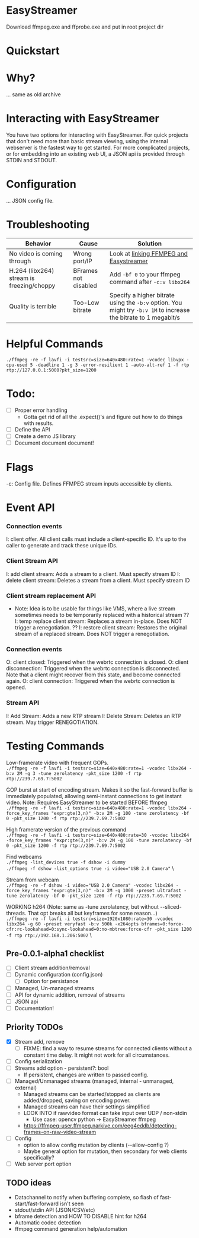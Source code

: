 # EasyStreamer
Download ffmpeg.exe and ffprobe.exe and put in root project dir

# Quickstart

# Why?
... same as old archive

# Interacting with EasyStreamer
You have two options for interacting with EasyStreamer. For quick projects that don't need more than basic stream viewing, using the internal webserver is the fastest way to get started. For more complicated projects, or for embedding into an existing web UI, a JSON api is provided through STDIN and STDOUT.

# Configuration
... JSON config file.

# Troubleshooting
| Behavior                   | Cause         | Solution                                         |
| -------------------------- | ------------- | ------------------------------------------------ |
| No video is coming through | Wrong port/IP | Look at [linking FFMPEG and Easystreamer](ADDME) |
| H.264 (libx264) stream is freezing/choppy | BFrames not disabled | Add `-bf 0` to your ffmpeg command after `-c:v libx264` |
| Quality is terrible | Too-Low bitrate | Specify a higher bitrate using the `-b:v` option. You might try `-b:v 1M` to increase the bitrate to 1 megabit/s | 

# Helpful Commands
`./ffmpeg -re -f lavfi -i testsrc=size=640x480:rate=1 -vcodec libvpx -cpu-used 5 -deadline 1 -g 3 -error-resilient 1 -auto-alt-ref 1 -f rtp rtp://127.0.0.1:5000?pkt_size=1200`


# Todo:
- [ ] Proper error handling
  - Gotta get rid of all the .expect()'s and figure out how to do things with results.
- [ ] Define the API
- [ ] Create a demo JS library
- [ ] Document document document!

# Flags
-c: Config file. Defines FFMPEG stream inputs accessible by clients.

# Event API
### Connection events
I: client offer. All client calls must include a client-specific ID. It's up to the caller to generate and track these unique IDs.

### Client Stream API
I: add client stream: Adds a stream to a client. Must specify stream ID
I: delete client stream: Deletes a stream from a client. Must specify stream ID

### Client stream replacement API
- Note: Idea is to be usable for things like VMS, where a live stream sometimes needs to be temporarily replaced with a historical stream
?? I: temp replace client stream: Replaces a stream in-place. Does NOT trigger a renegotiation. 
?? I: restore client stream: Restores the original stream of a replaced stream. Does NOT trigger a renegotiation.

### Connection events
O: client closed: Triggered when the webrtc connection is closed.
O: client disconnection: Triggered when the webrtc connection is disconnected. Note that a client might recover from this state, and become connected again.
O: client connection: Triggered when the webrtc connection is opened.

### Stream API
I: Add Stream: Adds a new RTP stream
I: Delete Stream: Deletes an RTP stream. May trigger RENEGOTIATION.


# Testing Commands
Low-framerate video with frequent GOPs.\
`./ffmpeg -re -f lavfi -i testsrc=size=640x480:rate=1 -vcodec libx264 -b:v 2M -g 3 -tune zerolatency -pkt_size 1200 -f rtp rtp://239.7.69.7:5002`

GOP burst at start of encoding stream. Makes it so the fast-forward buffer is immediately populated, allowing semi-instant connections to get instant video. Note: Requires EasyStreamer to be started BEFORE ffmpeg\
`./ffmpeg -re -f lavfi -i testsrc=size=640x480:rate=1 -vcodec libx264 -force_key_frames "expr:gte(3,n)" -b:v 2M -g 100 -tune zerolatency -bf 0 -pkt_size 1200 -f rtp rtp://239.7.69.7:5002`

High framerate version of the previous command\
`./ffmpeg -re -f lavfi -i testsrc=size=640x480:rate=30 -vcodec libx264 -force_key_frames "expr:gte(3,n)" -b:v 2M -g 100 -tune zerolatency -bf 0 -pkt_size 1200 -f rtp rtp://239.7.69.7:5002`

Find webcams \
`./ffmpeg -list_devices true -f dshow -i dummy` \
`./ffmpeg -f dshow -list_options true -i video="USB 2.0 Camera"` \

Stream from webcam \
`./ffmpeg -re -f dshow -i video="USB 2.0 Camera" -vcodec libx264 -force_key_frames "expr:gte(3,n)" -b:v 2M -g 1000 -preset ultrafast -tune zerolatency -bf 0 -pkt_size 1200 -f rtp rtp://239.7.69.7:5002`


WORKING h264 (Note: same as -tune zerolatency, but without --sliced-threads. That opt breaks all but keyframes for some reason...) \
`./ffmpeg -re -f lavfi -i testsrc=size=1920x1080:rate=30 -vcodec libx264 -g 60 -preset veryfast -b:v 500k -x264opts bframes=0:force-cfr:rc-lookahead=0:sync-lookahead=0:no-mbtree:force-cfr -pkt_size 1200 -f rtp rtp://192.168.1.206:5002` \
## Pre-0.0.1-alpha1 checklist
- [ ] Client stream addition/removal
- [ ] Dynamic configuration (config.json)
  - [ ] Option for persistance
- [ ] Managed, Un-managed streams
- [ ] API for dynamic addition, removal of streams
- [ ] JSON api
- [ ] Documentation!

## Priority TODOs
- [x] Stream add, remove
  - [ ] FIXME: find a way to resume streams for connected clients without a constant time delay. It might not work for all circumstances.
- [ ] Config serialization
- [ ] Streams add option - persistent?: bool
  - If persistent, changes are written to passed config.
- [ ] Managed/Unmanaged streams (managed, internal - unmanaged, external)
  - Managed streams can be started/stopped as clients are added/dropped, saving on encoding power.
  - Managed streams can have their settings simplified
  - LOOK INTO if rawvideo format can take input over UDP / non-stdin
    - Use case: opencv python -> EasyStreamer ffmpeg
  - https://ffmpeg-user.ffmpeg.narkive.com/eeg4eddb/detecting-frames-on-raw-video-stream
- [ ] Config
  - option to allow config mutation by clients (--allow-config ?)
  - Maybe general option for mutation, then secondary for web clients specifically?
- [ ] Web server port option

## TODO ideas
- Datachannel to notify when buffering complete, so flash of fast-start/fast-forward isn't seen
- stdout/stdin API (JSON/CSV/etc)
- bframe detection and HOW TO DISABLE hint for h264
- Automatic codec detection
- ffmpeg command generation help/automation